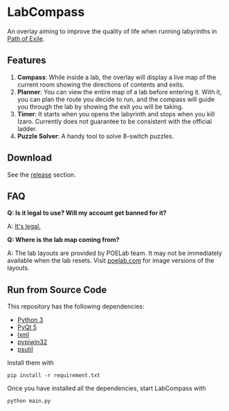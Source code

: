 LabCompass
===

An overlay aiming to improve the quality of life when running labyrinths in [Path of Exile](https://www.pathofexile.com/).

Features
---

1. **Compass**: While inside a lab, the overlay will display a live map of the current room showing the directions of contents and exits.
2. **Planner**: You can view the entire map of a lab before entering it. With it, you can plan the route you decide to run, and the compass will guide you through the lab by showing the exit you will be taking.
3. **Timer**: It starts when you opens the labyrinth and stops when you kill Izaro. Currently does not guarantee to be consistent with the official ladder.
4. **Puzzle Solver**: A handy tool to solve 8-switch puzzles.

Download
---

See the [release](https://github.com/yznpku/LabCompass/releases) section.

FAQ
---

**Q: Is it legal to use? Will my account get banned for it?**

A: [It's legal.](https://i.imgur.com/Es321K1.png)

**Q: Where is the lab map coming from?**

A: The lab layouts are provided by POELab team. It may not be immediately available when the lab resets. Visit [poelab.com](poelab.com) for image versions of the layouts.

Run from Source Code
---

This repository has the following dependencies:

* [Python 3](https://www.python.org/)
* [PyQt 5](https://riverbankcomputing.com/software/pyqt/)
* [lxml](http://lxml.de/)
* [pypiwin32](https://pypi.python.org/pypi/pypiwin32)
* [psutil](https://github.com/giampaolo/psutil)

Install them with

    pip install -r requirement.txt

Once you have installed all the dependencies, start LabCompass with

    python main.py
